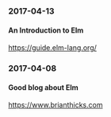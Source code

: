 ### 2017-04-13

#### An Introduction to Elm

https://guide.elm-lang.org/


### 2017-04-08

#### Good blog about Elm

https://www.brianthicks.com
